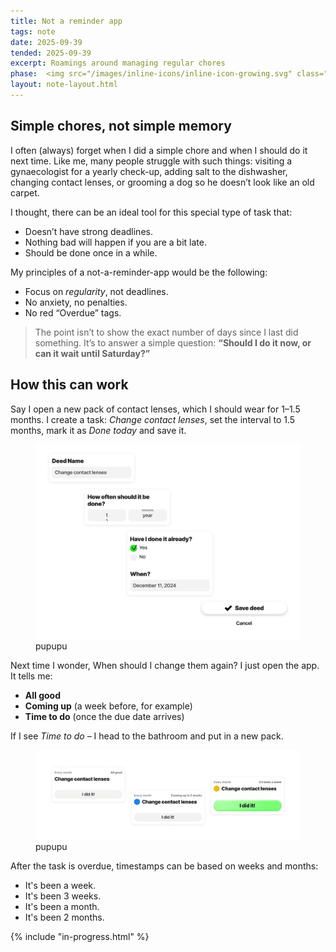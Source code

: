 ```yaml
---
title: Not a reminder app
tags: note
date: 2025-09-39
tended: 2025-09-39
excerpt: Roamings around managing regular chores
phase:  <img src="/images/inline-icons/inline-icon-growing.svg" class="inline-icon"> Growing
layout: note-layout.html
---
```


<section class="note-section">
 
## Simple chores, not simple memory
I often (always) forget when I did a simple chore and when I should do it next time. Like me, many people struggle with such things: visiting a gynaecologist for a yearly check-up, adding salt to the dishwasher, changing contact lenses, or grooming a dog so he doesn’t look like an old carpet.

I thought, there can be an ideal tool for this special type of task that:
- Doesn’t have strong deadlines.
- Nothing bad will happen if you are a bit late.
- Should be done once in a while.

My principles of a not-a-reminder-app would be the following:
- Focus on *regularity*, not deadlines.
- No anxiety, no penalties.
- No red “Overdue” tags.

> The point isn’t to show the exact number of days since I last did something. It’s to answer a simple question:
**“Should I do it now, or can it wait until Saturday?”**

## How this can work
Say I open a new pack of contact lenses, which I should wear for 1–1.5 months. I create a task: *Change contact lenses*, set the interval to 1.5 months, mark it as *Done today* and save it. 

<figure>
<img src="/images/notes/deed-create.png" alt="Fragments of user interface of creating a task called Deed." class="post-image"></img>
<figcaption>pupupu
</figcaption>
</figure>

Next time I wonder, When should I change them again? I just open the app. It tells me:
- **All good**
- **Coming up** (a week before, for example)
- **Time to do** (once the due date arrives)

If I see *Time to do* – I head to the bathroom and put in a new pack.

<figure>
<img src="/images/notes/deed-status.png" alt="Fragments of user interface of creating a task called Deed." class="post-image"></img>
<figcaption>pupupu
</figcaption>
</figure>

After the task is overdue, timestamps can be based on weeks and months:
- It's been a week.
- It's been 3 weeks.
- It's been a month.
- It's been 2 months.

</section>


{% include "in-progress.html" %}